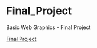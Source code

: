 # Final_Project
 Basic Web Graphics - Final Project

 <a href="/Final_Project/Final_Project/index.html">Final Project</a>
